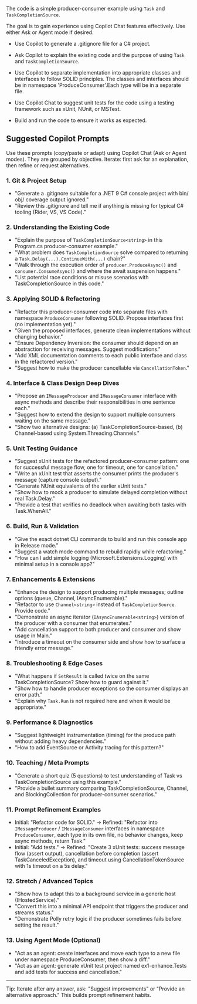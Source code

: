 The code is a simple producer-consumer example using `Task` and `TaskCompletionSource`. 

The goal is to gain experience using Copilot Chat features effectively. Use either Ask or Agent mode if desired.

- Use Copilot to generate a .gitignore file for a C# project.

- Ask Copilot to explain the existing code and the purpose of using `Task` and `TaskCompletionSource`.

- Use Copilot to separate implementation into appropriate classes and interfaces to follow SOLID principles. The classes and interfaces should be in namespace 'ProduceConsumer'.Each type will be in a separate file.

- Use Copilot Chat to suggest unit tests for the code using a testing framework such as xUnit, NUnit, or MSTest.

- Build and run the code to ensure it works as expected.

## Suggested Copilot Prompts

Use these prompts (copy/paste or adapt)  using Copilot Chat (Ask or Agent modes). They are grouped by objective. Iterate: first ask for an explanation, then refine or request alternatives.

### 1. Git & Project Setup
- "Generate a .gitignore suitable for a .NET 9 C# console project with bin/ obj/ coverage output ignored." 
- "Review this .gitignore and tell me if anything is missing for typical C# tooling (Rider, VS, VS Code)." 

### 2. Understanding the Existing Code
- "Explain the purpose of `TaskCompletionSource<string>` in this Program.cs producer-consumer example." 
- "What problem does `TaskCompletionSource` solve compared to returning a `Task.Delay(...).ContinueWith(...)` chain?" 
- "Walk through the execution order of `producer.ProduceAsync()` and `consumer.ConsumeAsync()` and where the await suspension happens." 
- "List potential race conditions or misuse scenarios with TaskCompletionSource in this code." 

### 3. Applying SOLID & Refactoring
- "Refactor this producer-consumer code into separate files with namespace `ProduceConsumer` following SOLID. Propose interfaces first (no implementation yet)." 
- "Given the proposed interfaces, generate clean implementations without changing behavior." 
- "Ensure Dependency Inversion: the consumer should depend on an abstraction for receiving messages. Suggest modifications." 
- "Add XML documentation comments to each public interface and class in the refactored version." 
- "Suggest how to make the producer cancellable via `CancellationToken`." 

### 4. Interface & Class Design Deep Dives
- "Propose an `IMessageProducer` and `IMessageConsumer` interface with async methods and describe their responsibilities in one sentence each." 
- "Suggest how to extend the design to support multiple consumers waiting on the same message.” 
- "Show two alternative designs: (a) TaskCompletionSource-based, (b) Channel-based using System.Threading.Channels." 

### 5. Unit Testing Guidance
- "Suggest xUnit tests for the refactored producer-consumer pattern: one for successful message flow, one for timeout, one for cancellation." 
- "Write an xUnit test that asserts the consumer prints the producer's message (capture console output)." 
- "Generate NUnit equivalents of the earlier xUnit tests." 
- "Show how to mock a producer to simulate delayed completion without real Task.Delay." 
- "Provide a test that verifies no deadlock when awaiting both tasks with Task.WhenAll." 

### 6. Build, Run & Validation
- "Give the exact dotnet CLI commands to build and run this console app in Release mode." 
- "Suggest a watch mode command to rebuild rapidly while refactoring." 
- "How can I add simple logging (Microsoft.Extensions.Logging) with minimal setup in a console app?" 

### 7. Enhancements & Extensions
- "Enhance the design to support producing multiple messages; outline options (queue, Channel, IAsyncEnumerable)." 
- "Refactor to use `Channel<string>` instead of `TaskCompletionSource`. Provide code." 
- "Demonstrate an async iterator (`IAsyncEnumerable<string>`) version of the producer with a consumer that enumerates." 
- "Add cancellation support to both producer and consumer and show usage in Main." 
- "Introduce a timeout on the consumer side and show how to surface a friendly error message." 

### 8. Troubleshooting & Edge Cases
- "What happens if `SetResult` is called twice on the same TaskCompletionSource? Show how to guard against it." 
- "Show how to handle producer exceptions so the consumer displays an error path." 
- "Explain why `Task.Run` is not required here and when it would be appropriate." 

### 9. Performance & Diagnostics
- "Suggest lightweight instrumentation (timing) for the produce path without adding heavy dependencies." 
- "How to add EventSource or Activity tracing for this pattern?" 

### 10. Teaching / Meta Prompts
- "Generate a short quiz (5 questions) to test understanding of Task vs TaskCompletionSource using this example." 
- "Provide a bullet summary comparing TaskCompletionSource, Channel, and BlockingCollection for producer-consumer scenarios." 

### 11. Prompt Refinement Examples
- Initial: "Refactor code for SOLID." → Refined: "Refactor into `IMessageProducer` / `IMessageConsumer` interfaces in namespace `ProduceConsumer`, each type in its own file, no behavior changes, keep async methods, return Task." 
- Initial: "Add tests." → Refined: "Create 3 xUnit tests: success message flow (assert output), cancellation before completion (assert TaskCanceledException), and timeout using CancellationTokenSource with 1s timeout on a 5s delay." 

### 12. Stretch / Advanced Topics
- "Show how to adapt this to a background service in a generic host (IHostedService)." 
- "Convert this into a minimal API endpoint that triggers the producer and streams status." 
- "Demonstrate Polly retry logic if the producer sometimes fails before setting the result." 

### 13. Using Agent Mode (Optional)
- "Act as an agent: create interfaces and move each type to a new file under namespace ProduceConsumer, then show a diff." 
- "Act as an agent: generate xUnit test project named ex1-enhance.Tests and add tests for success and cancellation." 

---
Tip: Iterate after any answer, ask: "Suggest improvements" or "Provide an alternative approach." This builds prompt refinement habits.






